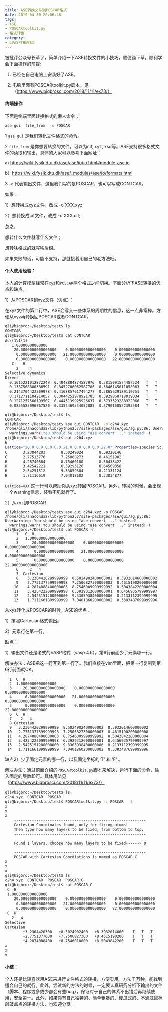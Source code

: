 ```yaml
---
title: ASE转换文件到POSCAR格式
date: 2019-04-30 20:06:48
tags: 
- ASE
- POSCARtoolkit.py
- 格式转换
category:
- LVASPTHW附录
---
```




被批评公众号长草了，简单介绍一下ASE转换文件的小技巧，顺便锄下草。顺利学会下面操作的前提:

1) 已经在自己电脑上安装好了ASE。

2) 电脑里面有POSCARtoolkit.py脚本。见（https://www.bigbrosci.com/2018/11/11/ex73/）



#### 终端操作

下面是终端里面转换格式的懒人命令：

```bash
ase gui  file_from  -o POSCAR 
```

1 `ase gui`  是我们转化文件格式的命令。

2 `file_from` 是你想要转换的文件，可以为cif, xyz, xsd等。ASE支持很多格式文件的读取和输出，具体的大家可以参考下面网址：

a) https://wiki.fysik.dtu.dk/ase/ase/io/io.html#module-ase.io

b）https://wiki.fysik.dtu.dk/ase/_modules/ase/io/formats.html

3  `-o` 代表输出文件，这里我们写的是POSCAR，也可以写成CONTCAR。

 如果：

1）想转换成xyz文件，改成 -o XXX.xyz;

2）想转换成cif文件，改成 -o XXX.cif;

总之，

想转什么文件就写什么文件；

想转啥格式的就写啥后缀。

如果失败的话，可能不支持，那就接着用自己的老方法吧。



#### 个人使用经验：

本人的计算模型经常在`xyz`和`POSCAR`两个格式之间切换。下面分析下ASE转换的优点和缺点。

1）从POSCAR到xyz文件（优点）：

在xyz文件的第二行中，ASE会写入一些体系的周期性的信息，这一点非常棒。方便从xyz再转换回POSCAR或者CONTCAR。

```bash
qli@bigbro:~/Desktop/test$ ls
CONTCAR
qli@bigbro:~/Desktop/test$ cat CONTCAR
Au\(1\1\1)
   1.00000000000000
    20.0000000000000000    0.0000000000000000    0.0000000000000000
     0.0000000000000000   21.0000000000000000    0.0000000000000000
     0.0000000000000000    0.0000000000000000   22.0000000000000000
   C    H
     2     4
Selective dynamics
Direct
  0.1615221012872249  0.4048804874587976  0.3815091574487524   T   T   T
  0.1387568880386591  0.3452706062587786  0.3846145011058063   T   T   T
  0.2143704422309978  0.4168857617494277  0.3865629189119751   T   T   T
  0.1712711104214057  0.3044252978921785  0.3929860718019034   T   T   T
  0.1271257560199507  0.4443139925926637  0.3733323288922066   T   T   T
  0.0855583096767520  0.3352469534052885  0.3790158532393584   T   T   T

qli@bigbro:~/Desktop/test$ ls
CONTCAR
qli@bigbro:~/Desktop/test$ ase gui CONTCAR  -o c2h4.xyz
/home/qli/anaconda2/lib/python2.7/site-packages/ase/gui/ag.py:86: UserWarning: You should be using "ase convert ..." instead!
  warnings.warn('You should be using "ase convert ..." instead!')
qli@bigbro:~/Desktop/test$ cat c2h4.xyz
6
Lattice="20.0 0.0 0.0 0.0 21.0 0.0 0.0 0.0 22.0" Properties=species:S:1:pos:R:3 pbc="T T T"
C       3.23044203       8.50249024       8.39320146
C       2.77513776       7.25068273       8.46151902
H       4.28740884       8.75460100       8.50438422
H       3.42542221       6.39293126       8.64569358
H       2.54251512       9.33059384       8.21331124
H       1.71116619       7.04018602       8.33834877
```

`Lattice=XXX` 这一行可以帮助你从xyz转回POSCAR。另外，转换的时候，会出现一个warning信息，装看不见就行了。

2）从xyz到POSCAR

```Fortran
qli@bigbro:~/Desktop/test$ ase gui c2h4.xyz -o POSCAR
/home/qli/anaconda2/lib/python2.7/site-packages/ase/gui/ag.py:86: UserWarning: You should be using "ase convert ..." instead!
  warnings.warn('You should be using "ase convert ..." instead!')
qli@bigbro:~/Desktop/test$ cat POSCAR -n
     1   C  H
     2   1.0000000000000000
     3      20.0000000000000000    0.0000000000000000    0.0000000000000000
     4       0.0000000000000000   21.0000000000000000    0.0000000000000000
     5       0.0000000000000000    0.0000000000000000   22.0000000000000000
     6     2   4
     7  Cartesian
     8    3.2304420299999999  8.5024902400000002  8.3932014600000002
     9    2.7751377599999998  7.2506827300000003  8.4615190200000008
    10    4.2874088400000003  8.7546009999999992  8.5043842200000004
    11    3.4254222099999998  6.3929312600000001  8.6456935799999997
    12    2.5425151200000000  9.3305938400000006  8.2133112399999995
    13    1.7111661899999999  7.0401860200000002  8.3383487699999996
```

从xyz转化成POSCAR的时候，ASE的优点：

1）按照Cartesian格式输出。

2）元素行在第一行。

缺点：

1）输出文件还是老式的VASP格式（vasp 4.6）。第6行前面少了元素哪一行。

解决办法：ASE把这一行写到第一行了。我们直接在vim里面，把第一行复制到第6行前面就OK。

```Fortran
  1  C  H
  2  1.0000000000000000
  3     20.0000000000000000    0.0000000000000000    0.0000000000000000
  4      0.0000000000000000   21.0000000000000000    0.0000000000000000
  5      0.0000000000000000    0.0000000000000000   22.0000000000000000
  6  C  H
  7    2   4
  8 Cartesian
  9   3.2304420299999999  8.5024902400000002  8.3932014600000002
 10   2.7751377599999998  7.2506827300000003  8.4615190200000008
 11   4.2874088400000003  8.7546009999999992  8.5043842200000004
 12   3.4254222099999998  6.3929312600000001  8.6456935799999997
 13   2.5425151200000000  9.3305938400000006  8.2133112399999995
 14   1.7111661899999999  7.0401860200000002  8.3383487699999996                           
```

缺点2）少了固定元素的哪一行，以及固定坐标的'T' 和 'F' 。

解决办法：通过前面介绍的`POSCARtoolkit.py`脚本来解决，运行下面的命令，输入固定的层数即可。具体用法见（https://www.bigbrosci.com/2018/11/11/ex73/）

```bash
qli@bigbro:~/Desktop/test$ ls
c2h4.xyz  CONTCAR  POSCAR
qli@bigbro:~/Desktop/test$ POSCARtoolkit.py -i POSCAR  -f
x
x
x
    -----------------------------------------------------------
    Cartesian Coordinates found, only for fixing atoms!
    Then type how many layers to be fixed, from bottom to top.
    -----------------------------------------------------------

    Found 1 layers, choose how many layers to be fixed------> 0 

    -----------------------------------------------------------
    POSCAR with Cartesian Coordiations is named as POSCAR_C
x
x
x
qli@bigbro:~/Desktop/test$ ls
c2h4.xyz  CONTCAR  POSCAR  POSCAR_C
qli@bigbro:~/Desktop/test$ cat POSCAR_C
 C  H
 1.0000000000000000
    20.0000000000000000    0.0000000000000000    0.0000000000000000
     0.0000000000000000   21.0000000000000000    0.0000000000000000
     0.0000000000000000    0.0000000000000000   22.0000000000000000
 C  H
   2   4
Selective
Cartesian
        +3.2304420300   +8.5024902400   +8.3932014600    T   T   T
        +2.7751377600   +7.2506827300   +8.4615190200    T   T   T
        +4.2874088400   +8.7546010000   +8.5043842200    T   T   T
x
x
x
```



#### 小结：

个人还是比较喜欢用ASE来进行文件格式的转换，方便实用。方法千万种，能找到适合自己的就行。此外，尝试新的方法的时候，一定要认真研究分析下输出的文件（脚本、程序或多或少都会有些bug），保证对于自己的体系不出错后再继续使用，安全第一。此外，如果你有自己独特的、简单粗暴的、傻瓜式的、不通过鼠标敲敲点点的转换方法，也欢迎分享。

